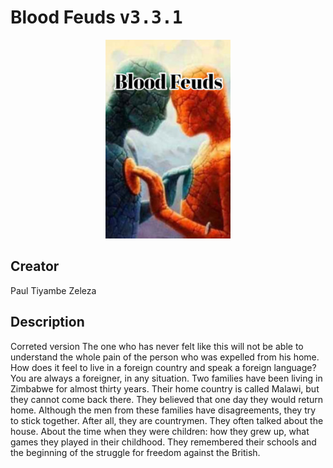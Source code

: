 
# Blood Feuds <kbd>v3.3.1</kbd>

<center>
  <img src="./cover-1024.jpg"/>
</center>

## Creator
Paul Tiyambe Zeleza

## Description
Correted version	The one who has never felt like this will not be able to understand the whole pain of the person who was expelled from his home. How does it feel to live in a foreign country and speak a foreign language? You are always a foreigner, in any situation. Two families have been living in Zimbabwe for almost thirty years. Their home country is called Malawi, but they cannot come back there. They believed that one day they would return home. Although the men from these families have disagreements, they try to stick together. After all, they are countrymen. They often talked about the house. About the time when they were children: how they grew up, what games they played in their childhood. They remembered their schools and the beginning of the struggle for freedom against the British.
